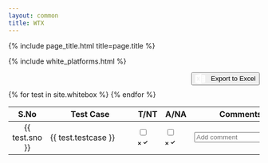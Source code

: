 ```yaml
---
layout: common
title: WTX
---
```


{% include page_title.html title=page.title %}

{% include white_platforms.html %}

<!-- External Libraries -->
<script src="https://cdn.jsdelivr.net/npm/xlsx@0.18.5/dist/xlsx.full.min.js"></script>
<link rel="stylesheet" href="../assets/css/style.css">


<div style="display: flex; justify-content: flex-end; margin-bottom: 10px;">
  <button id="exportExcel" class="container-btn-file" type="button" aria-label="Export to Excel">
    <svg
      fill="#fff"
      xmlns="http://www.w3.org/2000/svg"
      width="20"
      height="20"
      viewBox="0 0 50 50"
      style="vertical-align: middle; margin-right: 8px;"
    >
      <path
        d="M28.8125 .03125L.8125 5.34375C.339844 
        5.433594 0 5.863281 0 6.34375L0 43.65625C0 
        44.136719 .339844 44.566406 .8125 44.65625L28.8125 
        49.96875C28.875 49.980469 28.9375 50 29 50C29.230469 
        50 29.445313 49.929688 29.625 49.78125C29.855469 49.589844 
        30 49.296875 30 49L30 1C30 .703125 29.855469 .410156 29.625 
        .21875C29.394531 .0273438 29.105469 -.0234375 28.8125 .03125ZM32 
        6L32 13L34 13L34 15L32 15L32 20L34 20L34 22L32 22L32 27L34 27L34 
        29L32 29L32 35L34 35L34 37L32 37L32 44L47 44C48.101563 44 49 
        43.101563 49 42L49 8C49 6.898438 48.101563 6 47 6ZM36 13L44 
        13L44 15L36 15ZM6.6875 15.6875L11.8125 15.6875L14.5 21.28125C14.710938 
        21.722656 14.898438 22.265625 15.0625 22.875L15.09375 22.875C15.199219 
        22.511719 15.402344 21.941406 15.6875 21.21875L18.65625 15.6875L23.34375 
        15.6875L17.75 24.9375L23.5 34.375L18.53125 34.375L15.28125 
        28.28125C15.160156 28.054688 15.035156 27.636719 14.90625 
        27.03125L14.875 27.03125C14.8125 27.316406 14.664063 27.761719 
        14.4375 28.34375L11.1875 34.375L6.1875 34.375L12.15625 25.03125ZM36 
        20L44 20L44 22L36 22ZM36 27L44 27L44 29L36 29ZM36 35L44 35L44 37L36 37Z"
      ></path>
    </svg>
    Export to Excel
  </button>
</div>

<table id="testcases">
  <thead>
    <tr>
      <th style="text-align: center; width: 48px;">S.No</th>
      <th style="text-align: center; min-width: 160px;">Test Case</th>
      <th style="text-align: center; width: 110px;">T/NT</th>
      <th style="text-align: center; width: 130px;">A/NA</th>
      <th style="text-align: center; min-width: 100px;">Comments</th>
    </tr>
  </thead>
  <tbody>
    {% for test in site.whitebox %}
      <tr class="test-row" data-platforms="{% if test.platforms %}{% if test.platforms contains ',' or test.platforms contains '[' %}{{ test.platforms | join: ',' }}{% else %}{{ test.platforms }}{% endif %}{% endif %}">
        <td style="text-align: center;">{{ test.sno }}</td>
        <td>{{ test.testcase }}</td>
        <td>
          <label class="switch tested-switch" aria-label="Tested/Not-Tested">
            <input type="checkbox" class="tested-toggle">
            <div class="slider">
              <div class="circle">
                <svg class="cross" viewBox="0 0 365.696 365.696" height="6" width="6">
                  <g>
                    <path fill="currentColor" d="M243.188 182.86 356.32 69.726c12.5-12.5 12.5-32.766 0-45.247L341.238 9.398c-12.504-12.503-32.77-12.503-45.25 0L182.86 122.528 69.727 9.374c-12.5-12.5-32.766-12.5-45.247 0L9.375 24.457c-12.5 12.504-12.5 32.77 0 45.25l113.152 113.152L9.398 295.99c-12.503 12.503-12.503 32.769 0 45.25L24.48 356.32c12.5 12.5 32.766 12.5 45.247 0l113.132-113.132L295.99 356.32c12.503 12.5 32.769 12.5 45.25 0l15.081-15.082c12.5-12.504 12.5-32.77 0-45.25zm0 0"></path>
                  </g>
                </svg>
                <svg class="checkmark" viewBox="0 0 24 24" height="10" width="10">
                  <g>
                    <path fill="currentColor" d="M9.707 19.121a.997.997 0 0 1-1.414 0l-5.646-5.647a1.5 1.5 0 0 1 0-2.121l.707-.707a1.5 1.5 0 0 1 2.121 0L9 14.171l9.525-9.525a1.5 1.5 0 0 1 2.121 0l.707.707a1.5 1.5 0 0 1 0 2.121z"></path>
                  </g>
                </svg>
              </div>
            </div>
          </label>
        </td>
        <td>
          <label class="switch tested-switch" aria-label="Applicable/Not-Applicable">
            <input type="checkbox" class="applicable-toggle">
            <div class="slider">
              <div class="circle">
                <svg class="cross" viewBox="0 0 365.696 365.696" height="6" width="6">
                  <g>
                    <path fill="currentColor" d="M243.188 182.86 356.32 69.726c12.5-12.5 12.5-32.766 0-45.247L341.238 9.398c-12.504-12.503-32.77-12.503-45.25 0L182.86 122.528 69.727 9.374c-12.5-12.5-32.766-12.5-45.247 0L9.375 24.457c-12.5 12.504-12.5 32.77 0 45.25l113.152 113.152L9.398 295.99c-12.503 12.503-12.503 32.769 0 45.25L24.48 356.32c12.5 12.5 32.766 12.5 45.247 0l113.132-113.132L295.99 356.32c12.503 12.5 32.769 12.5 45.25 0l15.081-15.082c12.5-12.504 12.5-32.77 0-45.25zm0 0"></path>
                  </g>
                </svg>
                <svg class="checkmark" viewBox="0 0 24 24" height="10" width="10">
                  <g>
                    <path fill="currentColor" d="M9.707 19.121a.997.997 0 0 1-1.414 0l-5.646-5.647a1.5 1.5 0 0 1 0-2.121l.707-.707a1.5 1.5 0 0 1 2.121 0L9 14.171l9.525-9.525a1.5 1.5 0 0 1 2.121 0l.707.707a1.5 1.5 0 0 1 0 2.121z"></path>
                  </g>
                </svg>
              </div>
            </div>
          </label>
        </td>
        <td>
          <input type="text" class="comment-input" placeholder="Add comment" aria-label="Add comment">
        </td>
      </tr>
    {% endfor %}
  </tbody>
</table>

<script src="../assets/js/excel.js"></script>